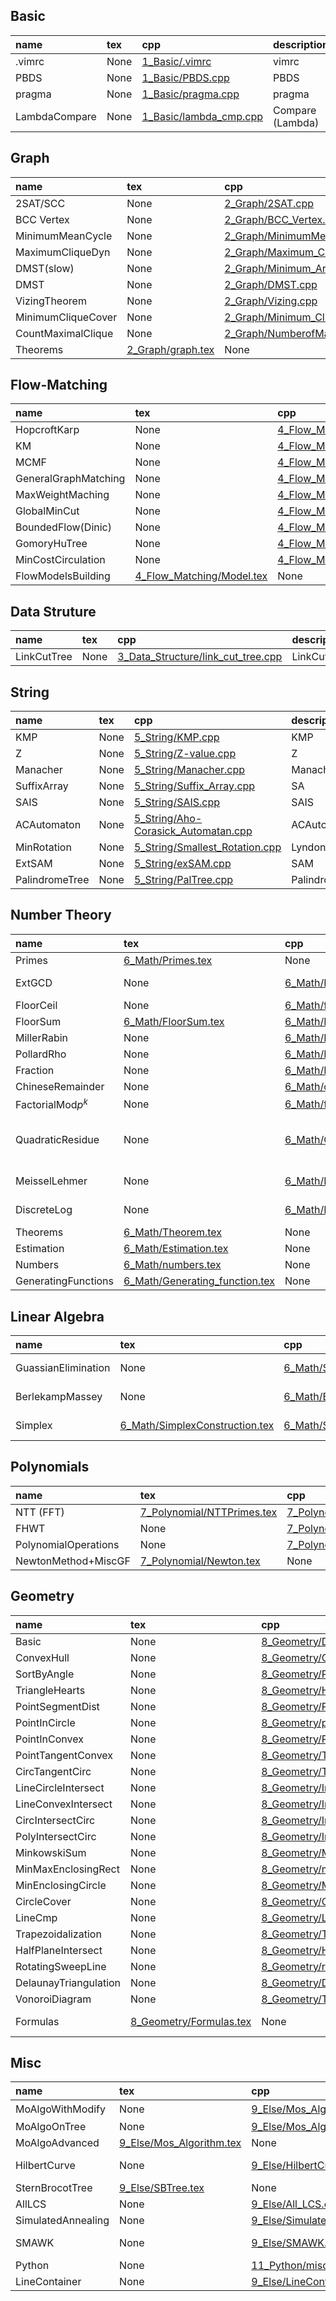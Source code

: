 ## Basic
|name|tex|cpp|description|source|tested|
|:-  |:- |:- |:-         |:-    |:-    |
|.vimrc|None|[1_Basic/.vimrc](1_Basic/.vimrc)|vimrc|LittleCube||
|PBDS|None|[1_Basic/PBDS.cpp](1_Basic/PBDS.cpp)|PBDS|LittleCube||
|pragma|None|[1_Basic/pragma.cpp](1_Basic/pragma.cpp)|pragma|LittleCube||
|LambdaCompare|None|[1_Basic/lambda_cmp.cpp](1_Basic/lambda_cmp.cpp)|Compare (Lambda)|LittleCube||
## Graph
|name|tex|cpp|description|source|tested|
|:-  |:- |:- |:-         |:-    |:-    |
|2SAT/SCC|None|[2_Graph/2SAT.cpp](2_Graph/2SAT.cpp)|SCC|victor.gao?||
|BCC Vertex|None|[2_Graph/BCC_Vertex.cpp](2_Graph/BCC_Vertex.cpp)|BCC|8BQube||
|MinimumMeanCycle|None|[2_Graph/MinimumMeanCycle.cpp](2_Graph/MinimumMeanCycle.cpp)|MinimumMeanCycle|LittleCube||
|MaximumCliqueDyn|None|[2_Graph/Maximum_Clique_Dyn.cpp](2_Graph/Maximum_Clique_Dyn.cpp)|Maximum_Clique_Dyn|8BQube||
|DMST(slow)|None|[2_Graph/Minimum_Arborescence.cpp](2_Graph/Minimum_Arborescence.cpp)|DMST|8BQube||
|DMST|None|[2_Graph/DMST.cpp](2_Graph/DMST.cpp)|DMST|kactl||
|VizingTheorem|None|[2_Graph/Vizing.cpp](2_Graph/Vizing.cpp)|Vizing|LittleCube||
|MinimumCliqueCover|None|[2_Graph/Minimum_Clique_Cover.cpp](2_Graph/Minimum_Clique_Cover.cpp)|MinimumCliqueCover|8BQube||
|CountMaximalClique|None|[2_Graph/NumberofMaximalClique.cpp](2_Graph/NumberofMaximalClique.cpp)|#MaximalClique|8BQube||
|Theorems|[2_Graph/graph.tex](2_Graph/graph.tex)|None|GraphTheorems|8BQube||
## Flow-Matching
|name|tex|cpp|description|source|tested|
|:-  |:- |:- |:-         |:-    |:-    |
|HopcroftKarp|None|[4_Flow_Matching/Hopcroft-Karp.cpp](4_Flow_Matching/Hopcroft-Karp.cpp)|HopcroftKarp|kactl||
|KM|None|[4_Flow_Matching/Kuhn_Munkres.cpp](4_Flow_Matching/Kuhn_Munkres.cpp)|BipartieMatching (weighted)|8BQube||
|MCMF|None|[4_Flow_Matching/MincostMaxflow_dijkstra.cpp](4_Flow_Matching/MincostMaxflow_dijkstra.cpp)|MCMF|8BQube||
|GeneralGraphMatching|None|[4_Flow_Matching/Maximum_Simple_Graph_Matching.cpp](4_Flow_Matching/Maximum_Simple_Graph_Matching.cpp)|SimpleGraphMatching|8BQube||
|MaxWeightMaching|None|[4_Flow_Matching/Maximum_Weight_Matching.cpp](4_Flow_Matching/Maximum_Weight_Matching.cpp)|WeightedGenrealGraphMatching|8BQube||
|GlobalMinCut|None|[4_Flow_Matching/SW-mincut.cpp](4_Flow_Matching/SW-mincut.cpp)|GlobalMinCut|8BQube||
|BoundedFlow(Dinic)|None|[4_Flow_Matching/BoundedFlow.cpp](4_Flow_Matching/BoundedFlow.cpp)|BoundedFlow|8BQube||
|GomoryHuTree|None|[4_Flow_Matching/Gomory_Hu_tree.cpp](4_Flow_Matching/Gomory_Hu_tree.cpp)|GomoryHuTree|8BQube||
|MinCostCirculation|None|[4_Flow_Matching/MinCostCirculation.cpp](4_Flow_Matching/MinCostCirculation.cpp)|MinCostCirculation|8BQube||
|FlowModelsBuilding|[4_Flow_Matching/Model.tex](4_Flow_Matching/Model.tex)|None|BuildingFlowModels|8BQube||
## Data Struture
|name|tex|cpp|description|source|tested|
|:-  |:- |:- |:-         |:-    |:-    |
|LinkCutTree|None|[3_Data_Structure/link_cut_tree.cpp](3_Data_Structure/link_cut_tree.cpp)|LinkCutTree|victor.gao||
## String
|name|tex|cpp|description|source|tested|
|:-  |:- |:- |:-         |:-    |:-    |
|KMP|None|[5_String/KMP.cpp](5_String/KMP.cpp)|KMP|LittleCube||
|Z|None|[5_String/Z-value.cpp](5_String/Z-value.cpp)|Z|LittleCube||
|Manacher|None|[5_String/Manacher.cpp](5_String/Manacher.cpp)|Manacher|LittleCube||
|SuffixArray|None|[5_String/Suffix_Array.cpp](5_String/Suffix_Array.cpp)|SA|LittleCube||
|SAIS|None|[5_String/SAIS.cpp](5_String/SAIS.cpp)|SAIS|8BQube||
|ACAutomaton|None|[5_String/Aho-Corasick_Automatan.cpp](5_String/Aho-Corasick_Automatan.cpp)|ACAutomaton|LittleCube||
|MinRotation|None|[5_String/Smallest_Rotation.cpp](5_String/Smallest_Rotation.cpp)|LyndonFac|LittleCube||
|ExtSAM|None|[5_String/exSAM.cpp](5_String/exSAM.cpp)|SAM|8BQube||
|PalindromeTree|None|[5_String/PalTree.cpp](5_String/PalTree.cpp)|PalindromeTree|8BQube||
## Number Theory
|name|tex|cpp|description|source|tested|
|:-  |:- |:- |:-         |:-    |:-    |
|Primes|[6_Math/Primes.tex](6_Math/Primes.tex)|None|Primes|8BQube||
|ExtGCD|None|[6_Math/ExtGCD.cpp](6_Math/ExtGCD.cpp)|Extended Euclidean Algo|LittleCube||
|FloorCeil|None|[6_Math/floor_ceil.cpp](6_Math/floor_ceil.cpp)|Safe Floor and Ceil|8BQube||
|FloorSum|[6_Math/FloorSum.tex](6_Math/FloorSum.tex)|[6_Math/FloorSum.cpp](6_Math/FloorSum.cpp)|Floor Sum|LittleCube||
|MillerRabin|None|[6_Math/Miller_Rabin.cpp](6_Math/Miller_Rabin.cpp)|MillerRabin|8BQube||
|PollardRho|None|[6_Math/Pollard_Rho.cpp](6_Math/Pollard_Rho.cpp)|PollardRho|8BQube||
|Fraction|None|[6_Math/Fraction.cpp](6_Math/Fraction.cpp)|Fraction|8BQube||
|ChineseRemainder|None|[6_Math/chineseRemainder.cpp](6_Math/chineseRemainder.cpp)|ChineseRemainder|8BQube||
|FactorialMod$p^k$|None|[6_Math/fac_no_p.cpp](6_Math/fac_no_p.cpp)|See Luogu P4720|8BQube||
|QuadraticResidue|None|[6_Math/QuadraticResidue.cpp](6_Math/QuadraticResidue.cpp)|QuadraticResidue $O(\log^2 p)$|LittleCube|Lib-Checker Sqrt Mod|
|MeisselLehmer|None|[6_Math/PiCount.cpp](6_Math/PiCount.cpp)|Count Prime Number|8BQube||
|DiscreteLog|None|[6_Math/DiscreteLog.cpp](6_Math/DiscreteLog.cpp)|Discrete Logarithm|8BQube||
|Theorems|[6_Math/Theorem.tex](6_Math/Theorem.tex)|None|Number Theorems|8BQube||
|Estimation|[6_Math/Estimation.tex](6_Math/Estimation.tex)|None|Estimations|8BQube||
|Numbers|[6_Math/numbers.tex](6_Math/numbers.tex)|None|Some Numbers|8BQube||
|GeneratingFunctions|[6_Math/Generating_function.tex](6_Math/Generating_function.tex)|None|GF Tips|8BQube||
## Linear Algebra
|name|tex|cpp|description|source|tested|
|:-  |:- |:- |:-         |:-    |:-    |
|GuassianElimination|None|[6_Math/Simultaneous_Equations.cpp](6_Math/Simultaneous_Equations.cpp)|Guassian Elimination|8BQube||
|BerlekampMassey|None|[6_Math/Berlekamp-Massey.cpp](6_Math/Berlekamp-Massey.cpp)|Find Linear Recursion|8BQube||
|Simplex|[6_Math/SimplexConstruction.tex](6_Math/SimplexConstruction.tex)|[6_Math/Simplex.cpp](6_Math/Simplex.cpp)|Simplex Method|8BQube & LittleCube|UOJ 179 https://uoj.ac/submission/686996|
## Polynomials
|name|tex|cpp|description|source|tested|
|:-  |:- |:- |:-         |:-    |:-    |
|NTT (FFT)|[7_Polynomial/NTTPrimes.tex](7_Polynomial/NTTPrimes.tex)|[7_Polynomial/NTT.cpp](7_Polynomial/NTT.cpp)|NTT (FFT)|LittleCube||
|FHWT|None|[7_Polynomial/Fast_Walsh_Transform.cpp](7_Polynomial/Fast_Walsh_Transform.cpp)|FHWT|8BQube||
|PolynomialOperations|None|[7_Polynomial/Polynomial_Operation.cpp](7_Polynomial/Polynomial_Operation.cpp)||LittleCube||
|NewtonMethod+MiscGF|[7_Polynomial/Newton.tex](7_Polynomial/Newton.tex)|None||LittleCube||
## Geometry
|name|tex|cpp|description|source|tested|
|:-  |:- |:- |:-         |:-    |:-    |
|Basic|None|[8_Geometry/Default_code.cpp](8_Geometry/Default_code.cpp)|Default|8BQube||
|ConvexHull|None|[8_Geometry/Convex_hull.cpp](8_Geometry/Convex_hull.cpp)||8BQube||
|SortByAngle|None|[8_Geometry/Polar_Angle_Sort.cpp](8_Geometry/Polar_Angle_Sort.cpp)||8BQube||
|TriangleHearts|None|[8_Geometry/Heart.cpp](8_Geometry/Heart.cpp)||8BQube||
|PointSegmentDist|None|[8_Geometry/PointSegDist.cpp](8_Geometry/PointSegDist.cpp)||8BQube||
|PointInCircle|None|[8_Geometry/point_in_circle.cpp](8_Geometry/point_in_circle.cpp)||8BQube||
|PointInConvex|None|[8_Geometry/PointInConvex.cpp](8_Geometry/PointInConvex.cpp)||8BQube||
|PointTangentConvex|None|[8_Geometry/TangentPointToHull.cpp](8_Geometry/TangentPointToHull.cpp)||8BQube||
|CircTangentCirc|None|[8_Geometry/Tangent_line_of_two_circles.cpp](8_Geometry/Tangent_line_of_two_circles.cpp)||8BQube||
|LineCircleIntersect|None|[8_Geometry/Intersection_of_line_and_circle.cpp](8_Geometry/Intersection_of_line_and_circle.cpp)||8BQube||
|LineConvexIntersect|None|[8_Geometry/Intersection_of_line_and_convex.cpp](8_Geometry/Intersection_of_line_and_convex.cpp)||8BQube||
|CircIntersectCirc|None|[8_Geometry/Intersection_of_two_circles.cpp](8_Geometry/Intersection_of_two_circles.cpp)||8BQube||
|PolyIntersectCirc|None|[8_Geometry/Intersection_of_polygon_and_circle.cpp](8_Geometry/Intersection_of_polygon_and_circle.cpp)||8BQube||
|MinkowskiSum|None|[8_Geometry/Minkowski_Sum.cpp](8_Geometry/Minkowski_Sum.cpp)||8BQube||
|MinMaxEnclosingRect|None|[8_Geometry/minMaxEnclosingRectangle.cpp](8_Geometry/minMaxEnclosingRectangle.cpp)||8BQube||
|MinEnclosingCircle|None|[8_Geometry/Minimum_Enclosing_Circle.cpp](8_Geometry/Minimum_Enclosing_Circle.cpp)||8BQube||
|CircleCover|None|[8_Geometry/CircleCover.cpp](8_Geometry/CircleCover.cpp)||8BQube||
|LineCmp|None|[8_Geometry/LineCmp.cpp](8_Geometry/LineCmp.cpp)||LittleCube||
|Trapezoidalization|None|[8_Geometry/Trapezoidalization.cpp](8_Geometry/Trapezoidalization.cpp)||8BQube||
|HalfPlaneIntersect|None|[8_Geometry/Half_plane_intersection.cpp](8_Geometry/Half_plane_intersection.cpp)||8BQube||
|RotatingSweepLine|None|[8_Geometry/rotatingSweepLine.cpp](8_Geometry/rotatingSweepLine.cpp)||8BQube||
|DelaunayTriangulation|None|[8_Geometry/DelaunayTriangulation.cpp](8_Geometry/DelaunayTriangulation.cpp)||8BQube||
|VonoroiDiagram|None|[8_Geometry/Triangulation_Vonoroi.cpp](8_Geometry/Triangulation_Vonoroi.cpp)||8BQube||
|Formulas|[8_Geometry/Formulas.tex](8_Geometry/Formulas.tex)|None|Formulas in geometry|8BQube||
## Misc
|name|tex|cpp|description|source|tested|
|:-  |:- |:- |:-         |:-    |:-    |
|MoAlgoWithModify|None|[9_Else/Mos_Algorithm_With_modification.cpp](9_Else/Mos_Algorithm_With_modification.cpp)|$O(N^{5/3})$|8BQube||
|MoAlgoOnTree|None|[9_Else/Mos_Algorithm_On_Tree.cpp](9_Else/Mos_Algorithm_On_Tree.cpp)||8BQube||
|MoAlgoAdvanced|[9_Else/Mos_Algorithm.tex](9_Else/Mos_Algorithm.tex)|None||8BQube||
|HilbertCurve|None|[9_Else/HilbertCurve.cpp](9_Else/HilbertCurve.cpp)|Mo's optimize|8BQube||
|SternBrocotTree|[9_Else/SBTree.tex](9_Else/SBTree.tex)|None||LittleCube||
|AllLCS|None|[9_Else/All_LCS.cpp](9_Else/All_LCS.cpp)||8BQube||
|SimulatedAnnealing|None|[9_Else/SimulatedAnnealing.cpp](9_Else/SimulatedAnnealing.cpp)||8BQube||
|SMAWK|None|[9_Else/SMAWK.cpp](9_Else/SMAWK.cpp)||LittleCube|BZOJ 2739 https://darkbzoj.cc/problem/2739|
|Python|None|[11_Python/misc.py](11_Python/misc.py)||LittleCube||
|LineContainer|None|[9_Else/LineContainer.cpp](9_Else/LineContainer.cpp)||kactl||
